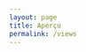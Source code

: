 ```yaml
---
layout: page
title: Aperçu
permalink: /views
---
```


<body>
<div style="display: flex;justify-content:center;align-items:center;flex-direction: column">
<div class="pano1" style="width:800px;height:600px;"></div>
<br/>
<div class="pano2" style="width:800px;height:600px;"></div>
<br/>
<div class="pano3" style="width:1131px;height:600px;"><img  src="../assets/img/pano1-1_stitch2.jpg "/></div>

</div>

<script src="../assets/js/three.min.js"></script>
<script src="../assets/js/panolens.min.js"></script>
<script src="../assets/js/pano.js"></script>
<script src="../assets/js/three.js"></script>
<script src="../assets/js/GLTFLoader.js"></script>
<script src="../assets/js/OrbitControls.js"></script>
<script src="../assets/js/WebGL.js"></script>
  </body>
